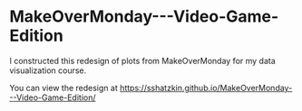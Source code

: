 # MakeOverMonday---Video-Game-Edition
I constructed this redesign of plots from MakeOverMonday for my data visualization course.

You can view the redesign at https://sshatzkin.github.io/MakeOverMonday---Video-Game-Edition/
